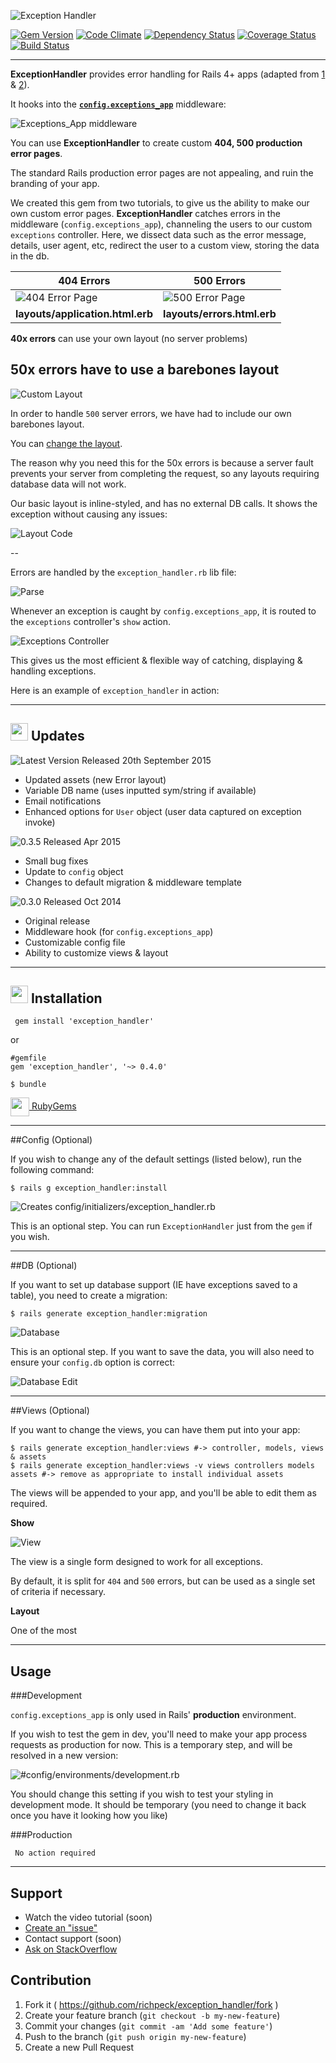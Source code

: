 ![Exception Handler](/readme/title.png "Exception Handler Logo")

[![Gem Version](https://badge.fury.io/rb/exception_handler.svg)](http://badge.fury.io/rb/exception_handler)
[![Code Climate](https://codeclimate.com/github/richpeck/exception_handler.png)](https://codeclimate.com/github/richpeck/exception_handler)
[![Dependency Status](https://gemnasium.com/richpeck/exception_handler.svg)](https://gemnasium.com/richpeck/exception_handler)
[![Coverage Status](https://coveralls.io/repos/richpeck/exception_handler/badge.png)](https://coveralls.io/r/richpeck/exception_handler)
[![Build Status](https://travis-ci.org/richpeck/exception_handler.svg?branch=master)](https://travis-ci.org/richpeck/exception_handler)


----------


**ExceptionHandler** provides error handling for Rails 4+ apps (adapted from [1](https://gist.github.com/wojtha/8433843) & [2](http://www.sharagoz.com/posts/1-rolling-your-own-exception-handler-in-rails-3)).

It hooks into the **[`config.exceptions_app`](http://guides.rubyonrails.org/configuring.html#rails-general-configuration)** middleware:

![Exceptions_App middleware](/readme/exceptions_app.png)

You can use **ExceptionHandler** to create custom **404, 500 production error pages**.

The standard Rails production error pages are not appealing, and ruin the branding of your app.

We created this gem from two tutorials, to give us the ability to make our own custom error pages. **ExceptionHandler** catches errors in the middleware (`config.exceptions_app`), channeling the users to our custom `exceptions` controller. Here, we dissect data such as the error message, details, user agent, etc, redirect the user to a custom view, storing the data in the db.

**404 Errors** | **500 Errors**
--- | ---
![404 Error Page](/readme/400.jpg "404 Error Page (Uses Application Layout)") | ![500 Error Page](/readme/500.jpg "500 Error Page (Uses Error Layout)") 
**layouts/application.html.erb** | **layouts/errors.html.erb** 

**40x errors** can use your own layout (no server problems)

**50x errors** have to use a barebones layout
--

![Custom Layout](/readme/layout.jpg "Custom Layout for 50x Errors")

In order to handle `500` server errors, we have had to include our own barebones layout. 

You can [change the layout](#views-optional). 

The reason why you need this for the 50x errors is because a server fault prevents your server from completing the request, so any layouts requiring database data will not work. 

Our basic layout is inline-styled, and has no external DB calls. It shows the exception without causing any issues:

![Layout Code](/readme/layout_code.jpg "Layout Code")

--

Errors are handled by the `exception_handler.rb` lib file:

![Parse](/readme/parser.jpg "Parser")

Whenever an exception is caught by `config.exceptions_app`, it is routed to the `exceptions` controller's `show` action.

![Exceptions Controller](/readme/exception_controller.jpg "Exceptions Controller")

This gives us the most efficient & flexible way of catching, displaying & handling exceptions. 

Here is an example of `exception_handler` in action:



----------

## <img src="/readme/icons/upgrade.png" width="28" /> Updates

![Latest Version Released 20th September 2015](/readme/versions/0.4.0.jpg "Version 0.4.0")

 - Updated assets (new Error layout)
 - Variable DB name (uses inputted sym/string if available)
 - Email notifications
 - Enhanced options for `User` object (user data captured on exception invoke)

![0.3.5 Released Apr 2015](/readme/versions/0.3.5.jpg "Version 0.3.5")

 - Small bug fixes
 - Update to `config` object
 - Changes to default migration & middleware template

![0.3.0 Released Oct 2014](/readme/versions/0.3.0.jpg "Version 0.3.0")

 - Original release
 - Middleware hook (for `config.exceptions_app`)
 - Customizable config file
 - Ability to customize views & layout

----------

## [<img src="/readme/icons/ruby.png" width="28" />](https://rubygems.org/gems/exception_handler/versions/0.4.0) Installation

     gem install 'exception_handler'
 
or 

    #gemfile
    gem 'exception_handler', '~> 0.4.0'

    $ bundle

[<img src="https://rubygems.org/favicon.ico" height="30" valign="middle" /> RubyGems](https://rubygems.org/gems/exception_handler/versions/0.4.0)

----------

##Config (Optional)

If you wish to change any of the default settings (listed below), run the following command:

    $ rails g exception_handler:install

![Creates config/initializers/exception_handler.rb](/readme/config.jpg)

This is an optional step. You can run `ExceptionHandler` just from the `gem` if you wish.

----------

##DB (Optional)

If you want to set up database support (IE have exceptions saved to a table), you need to create a migration:

    $ rails generate exception_handler:migration

![Database](/readme/db.jpg "Database")

This is an optional step. If you want to save the data, you will also need to ensure your `config.db` option is correct:

![Database Edit](/readme/db_edit.jpg "Database Edit")

----------

##Views (Optional)

If you want to change the views, you can have them put into your app:

    $ rails generate exception_handler:views #-> controller, models, views & assets
	$ rails generate exception_handler:views -v views controllers models assets #-> remove as appropriate to install individual assets

The views will be appended to your app, and you'll be able to edit them as required.

**Show**

![View](/readme/view.jpg "View")

The view is a single form designed to work for all exceptions.

By default, it is split for `404` and `500` errors, but can be used as a single set of criteria if necessary.



**Layout**

One of the most 

----------

## Usage

###Development

`config.exceptions_app` is only used in Rails' **production** environment.

If you wish to test the gem in dev, you'll need to make your app process requests as production for now. This is a temporary step, and will be resolved in a new version:

![#config/environments/development.rb](/readme/dev.jpg "Developer Testing")

You should change this setting if you wish to test your styling in development mode. It should be temporary (you need to change it back once you have it looking how you like)

###Production

     No action required

----------

## Support

 - Watch the video tutorial (soon)
 - [Create an "issue"](https://github.com/richpeck/exception_handler/issues) 
 - Contact support (soon)
 - [Ask on StackOverflow](http://stackoverflow.com/questions/ask?tags=exception_handler&ruby_on_rails) 

## Contribution

1. Fork it ( https://github.com/richpeck/exception_handler/fork )
2. Create your feature branch (`git checkout -b my-new-feature`)
3. Commit your changes (`git commit -am 'Add some feature'`)
4. Push to the branch (`git push origin my-new-feature`)
5. Create a new Pull Request